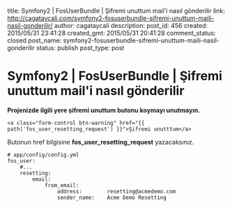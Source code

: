 title: Symfony2 | FosUserBundle | Şifremi unuttum mail'i nasıl gönderilir
link: http://cagataycali.com/symfony2-fosuserbundle-sifremi-unuttum-maili-nasil-gonderilir/
author: cagataycali
description: 
post_id: 456
created: 2015/05/31 23:41:28
created_gmt: 2015/05/31 20:41:28
comment_status: closed
post_name: symfony2-fosuserbundle-sifremi-unuttum-maili-nasil-gonderilir
status: publish
post_type: post

# Symfony2 | FosUserBundle | Şifremi unuttum mail'i nasıl gönderilir

**Projenizde ilgili yere şifremi unuttum butonu koymayı unutmayın.**
    
    
    <a class="form-control btn-warning" href="{{ path('fos_user_resetting_request') }}">Şifremi unutttum</a>

Butonun href bilgisine **fos_user_resetting_request** yazacaksınız.  
    
    
    # app/config/config.yml
    fos_user:
        #...
        resetting:
            email:
                from_email:
                    address:        resetting@acmedemo.com
                    sender_name:    Acme Demo Resetting